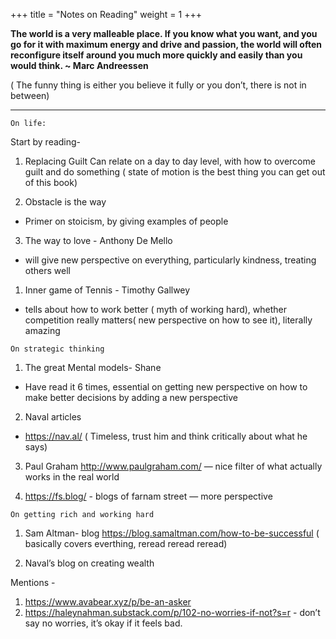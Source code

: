 +++
title = "Notes on Reading"
weight = 1
+++ 


**The world is a very malleable place. If you know what you want, and you go for it with maximum energy and drive and passion, the world will often reconfigure itself around you much more quickly and easily than you would think.
~ Marc Andreessen**

( The funny thing is either you believe it fully or you don’t, there is not in between)
****

`On life:`

Start by reading- 
1. Replacing Guilt
Can relate on a day to day level, with how to overcome guilt and do something
( state of motion is the best thing you can get out of this book)

2. Obstacle is the way
- Primer on stoicism, by giving examples of people

3. The way to love - Anthony De Mello
- will give new perspective on everything, particularly kindness, treating others well

1. Inner game of Tennis - Timothy Gallwey
- tells about how to work better ( myth of working hard), whether competition really matters( new perspective on how to see it),
literally amazing

 
`On strategic thinking`
1. The great Mental models- Shane
- Have read it 6 times, essential on getting new perspective on how to make better decisions by adding a new perspective

2. Naval articles
 - https://nav.al/
( Timeless, trust him and think critically about what he says)

3. Paul Graham
http://www.paulgraham.com/
— nice filter of what actually works in the real world

4. https://fs.blog/ - blogs of farnam street
— more perspective

`On getting rich and working hard`

1. Sam Altman- blog
https://blog.samaltman.com/how-to-be-successful
( basically covers everthing, reread reread reread)

2. Naval’s blog on creating wealth

Mentions - 
1. https://www.avabear.xyz/p/be-an-asker
2. https://haleynahman.substack.com/p/102-no-worries-if-not?s=r - don’t say no worries, it’s okay if it feels bad.